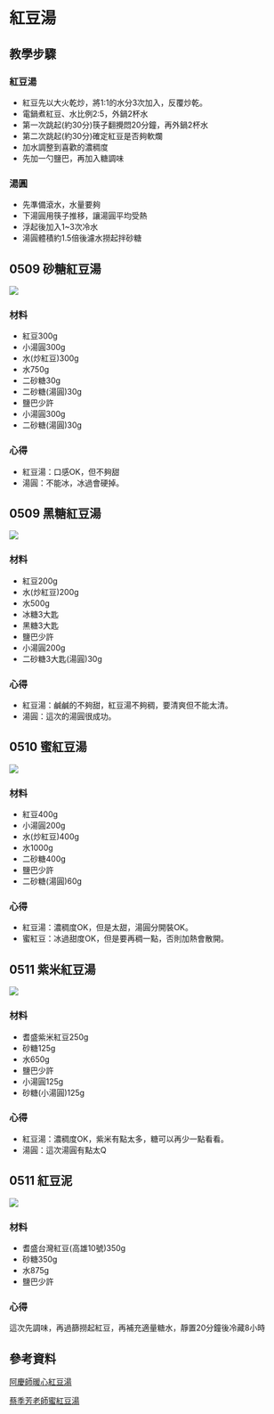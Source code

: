 # 紅豆湯

## 教學步驟
### 紅豆湯
- 紅豆先以大火乾炒，將1:1的水分3次加入，反覆炒乾。
- 電鍋煮紅豆、水比例2:5，外鍋2杯水
- 第一次跳起(約30分)筷子翻攪悶20分鐘，再外鍋2杯水
- 第二次跳起(約30分)確定紅豆是否夠軟爛
- 加水調整到喜歡的濃稠度
- 先加一勺鹽巴，再加入糖調味

### 湯圓
- 先準備滾水，水量要夠
- 下湯圓用筷子推移，讓湯圓平均受熱
- 浮起後加入1~3次冷水
- 湯圓體積約1.5倍後濾水撈起拌砂糖

## 0509 砂糖紅豆湯
![](./image/Snipaste_2024-05-12_15-14-44.png)
### 材料
- 紅豆300g
- 小湯圓300g
- 水(炒紅豆)300g
- 水750g
- 二砂糖30g
- 二砂糖(湯圓)30g
- 鹽巴少許
- 小湯圓300g
- 二砂糖(湯圓)30g
### 心得
- 紅豆湯：口感OK，但不夠甜
- 湯圓：不能冰，冰過會硬掉。

## 0509 黑糖紅豆湯
![](./image/Snipaste_2024-05-12_15-14-52.png)
### 材料
- 紅豆200g
- 水(炒紅豆)200g
- 水500g
- 冰糖3大匙
- 黑糖3大匙
- 鹽巴少許
- 小湯圓200g
- 二砂糖3大匙(湯圓)30g
### 心得
- 紅豆湯：鹹鹹的不夠甜，紅豆湯不夠稠，要清爽但不能太清。
- 湯圓：這次的湯圓很成功。

## 0510 蜜紅豆湯
![](./image/Snipaste_2024-05-12_15-14-58.png)
### 材料
- 紅豆400g
- 小湯圓200g
- 水(炒紅豆)400g
- 水1000g
- 二砂糖400g
- 鹽巴少許
- 二砂糖(湯圓)60g
### 心得
- 紅豆湯：濃稠度OK，但是太甜，湯圓分開裝OK。
- 蜜紅豆：冰過甜度OK，但是要再稠一點，否則加熱會散開。

## 0511 紫米紅豆湯
![](./image/Snipaste_2024-05-12_22-26-54.png)
### 材料
- 耆盛紫米紅豆250g
- 砂糖125g
- 水650g
- 鹽巴少許
- 小湯圓125g
- 砂糖(小湯圓)125g
### 心得
- 紅豆湯：濃稠度OK，紫米有點太多，糖可以再少一點看看。
- 湯圓：這次湯圓有點太Q

## 0511 紅豆泥
![](./image/Snipaste_2024-05-31_02-31-43.png)
### 材料
- 耆盛台灣紅豆(高雄10號)350g
- 砂糖350g
- 水875g
- 鹽巴少許
### 心得
這次先調味，再過篩撈起紅豆，再補充適量糖水，靜置20分鐘後冷藏8小時


## 參考資料
[阿慶師暖心紅豆湯](https://www.youtube.com/watch?v=jX8RHnT2xs0&t=220s)

[蔡季芳老師蜜紅豆湯](https://www.youtube.com/watch?v=DPhaahfXnyQ)